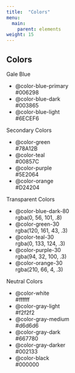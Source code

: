 ```yaml
---
title:  "Colors"
menu:
  main:
    parent: elements
weight: 15
---
```


## Colors

<div class="sg-title">Gale Blue</div>
<ul class="sg-colors">
	<li>
		<span class="sg-swatch" style="background: #006298;"></span>
		<span class="sg-label">
			@color-blue-primary <br />
			#006298
		</span>
	</li>
	<li>
		<span class="sg-swatch" style="background: #003865;"></span>
		<span class="sg-label">
			@color-blue-dark <br />
			#003865
		</span>
	</li>
	<li>
		<span class="sg-swatch" style="background: #6ECEF6;"></span>
		<span class="sg-label">
			@color-blue-light <br />
			#6ECEF6
		</span>
	</li>
</ul>

<div class="sg-title">Secondary Colors</div>
<ul class="sg-colors">
		<li>
		<span class="sg-swatch" style="background: #78A12B;"></span>
		<span class="sg-label">
			@color-green <br />
			#78A12B
		</span>
	</li>
	<li>
		<span class="sg-swatch" style="background: #00857C;"></span>
		<span class="sg-label">
			@color-teal <br />
			#00857C
		</span>
	</li>
	<li>
		<span class="sg-swatch" style="background: #5E2064;"></span>
		<span class="sg-label">
			@color-purple <br />
			#5E2064
		</span>
	</li>
	<li>
		<span class="sg-swatch" style="background: #D24204;"></span>
		<span class="sg-label">
			@color-orange <br />
			#D24204
		</span>
	</li>
</ul>

<div class="sg-title">Transparent Colors</div>
<ul class="sg-colors">
		<li>
		<span class="sg-swatch" style="background: rgba(0, 56, 101, .8);"></span>
		<span class="sg-label">
			@color-blue-dark-80 <br />
			rgba(0, 56, 101, .8)
		</span>
	</li>
	<li>
		<span class="sg-swatch" style="background: rgba(120, 161, 43, .3);"></span>
		<span class="sg-label">
			@color-green-30 <br />
			rgba(120, 161, 43, .3)
		</span>
	</li>
	<li>
		<span class="sg-swatch" style="background: rgba(0, 133, 124, .3);"></span>
		<span class="sg-label">
			@color-teal-30 <br />
			rgba(0, 133, 124, .3)
		</span>
	</li>
	<li>
		<span class="sg-swatch" style="background: rgba(94, 32, 100, .3);"></span>
		<span class="sg-label">
			@color-purple-30 <br />
			rgba(94, 32, 100, .3)
		</span>
	</li>
	<li>
		<span class="sg-swatch" style="background: rgba(210, 66, 4, .3);"></span>
		<span class="sg-label">
			@color-orange-30 <br />
			rgba(210, 66, 4, .3)
		</span>
	</li>
</ul>

<div class="sg-title">Neutral Colors</div>
<ul class="sg-colors">
	<li>
		<span class="sg-swatch" style="background: #fff;"></span>
		<span class="sg-label">
			@color-white <br />
			#ffffff
		</span>
	</li>
	<li>
		<span class="sg-swatch" style="background: #f2f2f2;"></span>
		<span class="sg-label">
			@color-gray-light <br />
			#f2f2f2
		</span>
	</li>
	<li>
		<span class="sg-swatch" style="background: #d6d6d6;"></span>
		<span class="sg-label">
			@color-gray-medium <br />
			#d6d6d6
		</span>
	</li>
	<li>
		<span class="sg-swatch" style="background: #667780;"></span>
		<span class="sg-label">
			@color-gray-dark <br />
			#667780
		</span>
	</li>
	<li>
		<span class="sg-swatch" style="background: #002133;"></span>
		<span class="sg-label">
			@color-gray-darker <br />
			#002133
		</span>
	</li>
	<li>
		<span class="sg-swatch" style="background: #000000;"></span>
		<span class="sg-label">
			@color-black <br />
			#000000
		</span>
	</li>
</ul>
